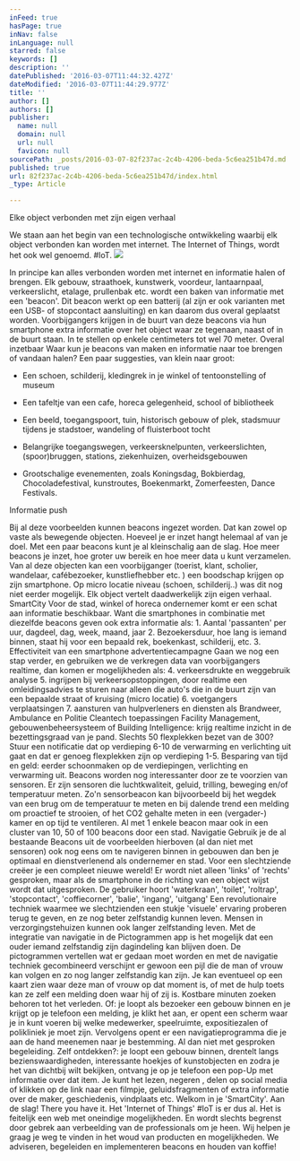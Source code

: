 ```yaml
---
inFeed: true
hasPage: true
inNav: false
inLanguage: null
starred: false
keywords: []
description: ''
datePublished: '2016-03-07T11:44:32.427Z'
dateModified: '2016-03-07T11:44:29.977Z'
title: ''
author: []
authors: []
publisher:
  name: null
  domain: null
  url: null
  favicon: null
sourcePath: _posts/2016-03-07-82f237ac-2c4b-4206-beda-5c6ea251b47d.md
published: true
url: 82f237ac-2c4b-4206-beda-5c6ea251b47d/index.html
_type: Article

---
```

Elke object verbonden met zijn eigen verhaal

We staan aan het begin van een technologische ontwikkeling waarbij elk object verbonden kan worden met internet. The Internet of Things, wordt het ook wel genoemd. \#IoT. ![](https://the-grid-user-content.s3-us-west-2.amazonaws.com/92c66c80-cda7-46ea-b0d1-97ff59e23fc5.jpg)

In principe kan alles verbonden worden met internet en informatie halen of brengen. 
Elk gebouw, straathoek, kunstwerk, voordeur, lantaarnpaal, verkeerslicht, etalage, prullenbak etc. wordt een baken van informatie met een 'beacon'. 
Dit beacon werkt op een batterij (al zijn er ook varianten met een USB- of stopcontact aansluiting) en kan daarom dus overal geplaatst worden.
Voorbijgangers krijgen in de buurt van deze beacons via hun smartphone extra informatie over het object waar ze tegenaan, naast of in de buurt staan. In te stellen op enkele centimeters tot wel 70 meter. 
Overal inzetbaar
Waar kun je beacons van maken en informatie naar toe brengen of vandaan halen? Een paar suggesties, van klein naar groot: 

- Een schoen, schilderij, kledingrek in je winkel of tentoonstelling of museum 

- Een tafeltje van een cafe, horeca gelegenheid, school of bibliotheek 

- Een beeld, toegangspoort, tuin, historisch gebouw of plek, stadsmuur tijdens je stadstoer, wandeling of fluisterboot tocht 

- Belangrijke toegangswegen, verkeersknelpunten, verkeerslichten, (spoor)bruggen, stations, ziekenhuizen, overheidsgebouwen 

- Grootschalige evenementen, zoals Koningsdag, Bokbierdag, Chocoladefestival, kunstroutes, Boekenmarkt, Zomerfeesten, Dance Festivals. 

Informatie push 

Bij al deze voorbeelden kunnen beacons ingezet worden. Dat kan zowel op vaste als bewegende objecten. Hoeveel je er inzet hangt helemaal af van je doel. Met een paar beacons kunt je al kleinschalig aan de slag. Hoe meer beacons je inzet, hoe groter uw bereik en hoe meer data u kunt verzamelen. 
Van al deze objecten kan een voorbijganger (toerist, klant, scholier, wandelaar, cafébezoeker, kunstliefhebber etc. ) een boodschap krijgen op zijn smartphone. Op micro locatie niveau (schoen, schilderij..) was dit nog niet eerder mogelijk. Elk object vertelt daadwerkelijk zijn eigen verhaal.
SmartCity
Voor de stad, winkel of horeca ondernemer komt er een schat aan informatie beschikbaar. Want die smartphones in combinatie met diezelfde beacons geven ook extra informatie als:
1\. Aantal 'passanten' per uur, dagdeel, dag, week, maand, jaar
2\. Bezoekersduur, hoe lang is iemand binnen, staat hij voor een bepaald rek, boekenkast, schilderij, etc. 
3\. Effectiviteit van een smartphone advertentiecampagne
Gaan we nog een stap verder, en gebruiken we de verkregen data van voorbijgangers realtime, dan komen er mogelijkheden als:
4\. verkeersdrukte en weggebruik analyse
5\. ingrijpen bij verkeersopstoppingen, door realtime een omleidingsadvies te sturen naar alleen die auto's die in de buurt zijn van een bepaalde straat of kruising (micro locatie)
6\. voetgangers verplaatsingen
7\. aansturen van hulpverleners en diensten als Brandweer, Ambulance en Politie
Cleantech toepassingen
Facility Management, gebouwenbeheersysteem of Building Intelligence: krijg realtime inzicht in de bezettingsgraad van je pand. Slechts 50 flexplekken bezet van de 300? Stuur een notificatie dat op verdieping 6-10 de verwarming en verlichting uit gaat en dat er genoeg flexplekken zijn op verdieping 1-5\. Besparing van tijd en geld: eerder schoonmaken op de verdiepingen, verlichting en verwarming uit.
Beacons worden nog interessanter door ze te voorzien van sensoren. Er zijn sensoren die luchtkwaliteit, geluid, trilling, beweging en/of temperatuur meten.
Zo'n sensorbeacon kan bijvoorbeeld bij het wegdek van een brug om de temperatuur te meten en bij dalende trend een melding om proactief te strooien, of het CO2 gehalte meten in een (vergader-) kamer en op tijd te ventileren. Al met 1 enkele beacon maar ook in een cluster van 10, 50 of 100 beacons door een stad.
Navigatie
Gebruik je de al bestaande Beacons uit de voorbeelden hierboven (al dan niet met sensoren) ook nog eens om te navigeren binnen in gebouwen dan ben je optimaal en dienstverlenend als ondernemer en stad. 
Voor een slechtziende creëer je een compleet nieuwe wereld! Er wordt niet alleen 'links' of 'rechts' gesproken, maar als de smartphone in de richting van een object wijst wordt dat uitgesproken. De gebruiker hoort 'waterkraan', 'toilet', 'roltrap', 'stopcontact', 'coffiecorner', 'balie', 'ingang', 'uitgang'
Een revolutionaire techniek waarmee we slechtzienden een stukje 'visuele' ervaring proberen terug te geven, en ze nog beter zelfstandig kunnen leven.
Mensen in verzorgingstehuizen kunnen ook langer zelfstanding leven. Met de integratie van navigatie in de Pictogrammen app is het mogelijk dat een ouder iemand zelfstandig zijn dagindeling kan blijven doen. De pictogrammen vertellen wat er gedaan moet worden en met de navigatie techniek gecombineerd verschijnt er gewoon een pijl die de man of vrouw kan volgen en zo nog langer zelfstandig kan zijn. Je kan eventueel op een kaart zien waar deze man of vrouw op dat moment is, of met de hulp toets kan ze zelf een melding doen waar hij of zij is. Kostbare minuten zoeken behoren tot het verleden.
Of: je loopt als bezoeker een gebouw binnen en je krijgt op je telefoon een melding, je klikt het aan, er opent een scherm waar je in kunt voeren bij welke medewerker, speelruimte, expositiezalen of polikliniek je moet zijn. Vervolgens opent er een navigatieprogramma die je aan de hand meenemen naar je bestemming. Al dan niet met gesproken begeleiding. 
Zelf ontdekken?: je loopt een gebouw binnen, drentelt langs bezienswaardigheden, interessante hoekjes of kunstobjecten en zodra je het van dichtbij wilt bekijken, ontvang je op je telefoon een pop-Up met informatie over dat item. Je kunt het lezen, negeren , delen op social media of klikken op de link naar een filmpje, geluidsfragmenten of extra informatie over de maker, geschiedenis, vindplaats etc. 
Welkom in je 'SmartCity'.
Aan de slag!
There you have it. Het 'Internet of Things' \#IoT is er dus al. Het is feitelijk een web met oneindige mogelijkheden. En wordt slechts begrenst door gebrek aan verbeelding van de professionals om je heen. 
Wij helpen je graag je weg te vinden in het woud van producten en mogelijkheden. We adviseren, begeleiden en implementeren beacons en houden van koffie!